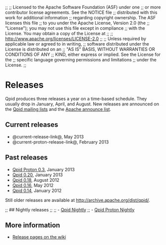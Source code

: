 ;;
;; Licensed to the Apache Software Foundation (ASF) under one
;; or more contributor license agreements.  See the NOTICE file
;; distributed with this work for additional information
;; regarding copyright ownership.  The ASF licenses this file
;; to you under the Apache License, Version 2.0 (the
;; "License"); you may not use this file except in compliance
;; with the License.  You may obtain a copy of the License at
;; 
;;   http://www.apache.org/licenses/LICENSE-2.0
;; 
;; Unless required by applicable law or agreed to in writing,
;; software distributed under the License is distributed on an
;; "AS IS" BASIS, WITHOUT WARRANTIES OR CONDITIONS OF ANY
;; KIND, either express or implied.  See the License for the
;; specific language governing permissions and limitations
;; under the License.
;;

# Releases

Qpid produces three releases a year on a time-based schedule.  They
usually drop in January, April, and August.  New releases are
announced on the [Qpid mailing lists](@site-url@/discussion.html#mailing-lists)
and the
[Apache announce list](http://mail-archives.apache.org/mod_mbox/www-announce/).

## Current releases

 - @current-release-link@, May 2013
 - @current-proton-release-link@, February 2013

## Past releases

 - [Qpid Proton 0.3](qpid-proton-0.3/index.html), January 2013
 - [Qpid 0.20](qpid-0.20/index.html), January 2013
 - [Qpid 0.18](qpid-0.18/index.html), August 2012
 - [Qpid 0.16](qpid-0.16/index.html), May 2012
 - [Qpid 0.14](qpid-0.14/index.html), January 2012
 
Still older releases are available at
<http://archive.apache.org/dist/qpid/>.

;; ## Nightly releases
;;
;;  - [Qpid Nightly](qpid-nightly/index.html)
;;  - [Qpid Proton Nightly](qpid-proton-nightly/index.html)

## More information

 - [Release pages on the wiki](https://cwiki.apache.org/qpid/qpid-release-page.html)
